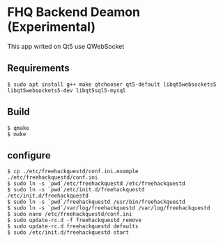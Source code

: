 # FHQ Backend Deamon (Experimental)

This app writed on Qt5 use QWebSocket

## Requirements

	$ sudo apt install g++ make qtchooser qt5-default libqt5websockets5 libqt5websockets5-dev libqt5sql5-mysql

## Build

	$ qmake
	$ make

## configure

	$ cp ./etc/freehackquestd/conf.ini.example ./etc/freehackquestd/conf.ini
	$ sudo ln -s `pwd`/etc/freehackquestd /etc/freehackquestd
	$ sudo ln -s `pwd`/etc/init.d/freehackquestd /etc/init.d/freehackquestd
	$ sudo ln -s `pwd`/freehackquestd /usr/bin/freehackquestd
	$ sudo ln -s `pwd`/var/log/freehackquestd /var/log/freehackquestd
	$ sudo nano /etc/freehackquestd/conf.ini
	$ sudo update-rc.d -f freehackquestd remove
	$ sudo update-rc.d freehackquestd defaults
	$ sudo /etc/init.d/freehackquestd start
